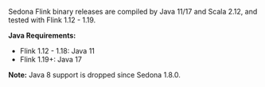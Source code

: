 <!--
 Licensed to the Apache Software Foundation (ASF) under one
 or more contributor license agreements.  See the NOTICE file
 distributed with this work for additional information
 regarding copyright ownership.  The ASF licenses this file
 to you under the Apache License, Version 2.0 (the
 "License"); you may not use this file except in compliance
 with the License.  You may obtain a copy of the License at

   http://www.apache.org/licenses/LICENSE-2.0

 Unless required by applicable law or agreed to in writing,
 software distributed under the License is distributed on an
 "AS IS" BASIS, WITHOUT WARRANTIES OR CONDITIONS OF ANY
 KIND, either express or implied.  See the License for the
 specific language governing permissions and limitations
 under the License.
 -->

Sedona Flink binary releases are compiled by Java 11/17 and Scala 2.12, and tested with Flink 1.12 - 1.19.

**Java Requirements:**

- Flink 1.12 - 1.18: Java 11
- Flink 1.19+: Java 17

**Note:** Java 8 support is dropped since Sedona 1.8.0.
